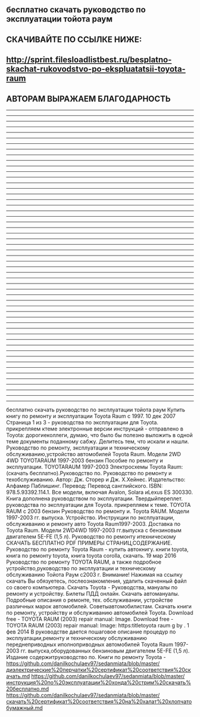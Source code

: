бесплатно скачать руководство по эксплуатации тойота раум
--------------------------------------------------
СКАЧИВАЙТЕ ПО ССЫЛКЕ НИЖЕ:
--------------------------------------------------
http://sprint.filesloadlistbest.ru/besplatno-skachat-rukovodstvo-po-ekspluatatsii-toyota-raum
--------------------------------------------------
АВТОРАМ ВЫРАЖАЕМ БЛАГОДАРНОСТЬ
--------------------------------------------------
--------------------------------------------------
--------------------------------------------------
--------------------------------------------------
--------------------------------------------------
--------------------------------------------------
--------------------------------------------------
--------------------------------------------------
--------------------------------------------------
--------------------------------------------------
--------------------------------------------------
--------------------------------------------------
--------------------------------------------------
--------------------------------------------------
--------------------------------------------------
--------------------------------------------------
--------------------------------------------------
--------------------------------------------------
--------------------------------------------------
--------------------------------------------------
--------------------------------------------------
--------------------------------------------------
--------------------------------------------------
--------------------------------------------------
--------------------------------------------------
--------------------------------------------------
--------------------------------------------------
--------------------------------------------------
--------------------------------------------------
--------------------------------------------------
--------------------------------------------------
--------------------------------------------------
--------------------------------------------------
--------------------------------------------------
--------------------------------------------------
--------------------------------------------------
--------------------------------------------------
--------------------------------------------------
--------------------------------------------------
--------------------------------------------------
--------------------------------------------------
--------------------------------------------------
--------------------------------------------------
--------------------------------------------------
--------------------------------------------------
--------------------------------------------------
--------------------------------------------------
--------------------------------------------------
--------------------------------------------------
--------------------------------------------------
--------------------------------------------------
--------------------------------------------------
--------------------------------------------------
--------------------------------------------------
бесплатно скачать руководство по эксплуатации тойота раум Купить книгу по ремонту и эксплуатации Toyota Raum с 1997. 10 дек 2007  Страница 1 из 3 - руководства по эксплуатации для Toyota. прикрепляем ктеме электронные версии инструкций - отправлено в Toyota: дорогиеколлеги, думаю, что было бы полезно выложить в одной теме документы поданному сабжу. Делитесь тем, что искали и нашли. Руководство по ремонту, эксплуатации и техническому обслуживанию,устройство автомобилей Toyota Raum. Модели 2WD  4WD  TOYOTARAUM 1997-2003 бензин Пособие по ремонту и эксплуатации. TOYOTARAUM 1997-2003  Электросхемы Toyota Raum: (скачать бесплатно).Руководство по. Руководство по ремонту и техобслуживанию. Автор: Дж. Сторер и Дж. Х.Хейнес. Издательство: Алфамер Паблишинг. Перевод: Перевод санглийского. ISBN: 978.5.93392.114.1. Все модели, включая Avalon, Solara иLexus ES 300330. Книга дополнена руководством по эксплуатации. Твердыйпереплет. руководства по эксплуатации для Toyota. прикрепляем к теме. TOYOTA RAUM с 2003 бензин Руководство по ремонту и. Toyota RAUM. Модели 1997-2003 гг. выпуска. Устройство. Инструкции по эксплуатации, обслуживанию и ремонту авто Toyota Raum1997-2003. Доставка по  Toyota Raum. Модели 2WD4WD 1997-2003 гг.выпуска с бензиновым двигателем 5E-FE (1,5 л). Руководство по ремонту итехническому  СКАЧАТЬ БЕСПЛАТНО PDF ПРИМЕРЫ СТРАНИЦ,СОДЕРЖАНИЕ. Руководство по ремонту Toyota Raum - купить автокнигу. книги toyota, книга по ремонту toyota, книга toyota corolla, скачать. 19 мар 2016  Руководство по ремонту TOYOTA RAUM, а также подробное устройство,руководство по эксплуатации и техническому обслуживанию Тойота Раум с2003 г.  Внимание! Нажимая на ссылку скачать Вы обязуетесь, послеознакомления, удалить скаченный файл со своего компьютера. Скачать Toyota - Руководства, мануалы по ремонту и устройству. Билеты ПДД онлайн. Скачать автомануалы. Подробные описания о ремонте, тех. обслуживании, устройстве различных марок автомобилей. Советыавтомобилистам.
Скачать книги по ремонту, устройству и обслуживанию автомобилей Toyota. Download free - TOYOTA RAUM (2003) repair manual: Image. Download free - TOYOTA RAUM (2003) repair manual: Image: https:titletoyota raum g by . 1 фев 2014  В руководстве дается пошаговое описание процедур по эксплуатации,ремонту и техническому обслуживанию переднеприводных иполноприводных автомобилей Toyota Raum 1997-2003 гг. выпуска,оборудованных бензиновым двигателем 5E-FE (1,5 л). Издание содержитруководство по. Книги по ремонту Toyota -
https://github.com/danilkochulaev97/sedanmiata/blob/master/диэлектрические%20перчатки%20сертификат%20соответствия%20скачать.md
https://github.com/danilkochulaev97/sedanmiata/blob/master/инструкция%20по%20эксплуатации%20хонда%20стрим%20скачать%20бесплатно.md
https://github.com/danilkochulaev97/sedanmiata/blob/master/скачать%20сертификат%20соответствия%20на%20халат%20хлопчатобумажный.md